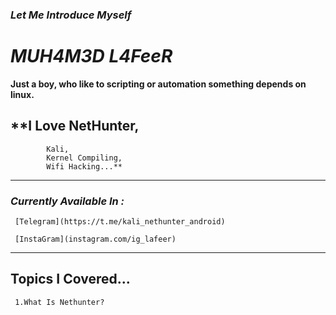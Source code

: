 ### ***Let Me Introduce Myself***

# ***MUH4M3D L4FeeR***

**Just a boy, who like to scripting or automation something 
depends on linux.**

## **I Love NetHunter,
            Kali,
            Kernel Compiling,
            Wifi Hacking...**


* * * 
### *Currently Available In :*

     [Telegram](https://t.me/kali_nethunter_android)

     [InstaGram](instagram.com/ig_lafeer)

* * *

## **Topics I Covered...**

     1.What Is Nethunter?
